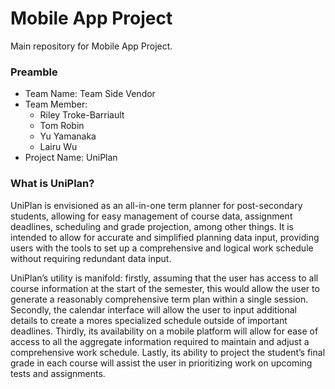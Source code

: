 # Mobile App Project
Main repository for Mobile App Project.    

### Preamble
- Team Name: Team Side Vendor
- Team Member:
	- Riley Troke-Barriault
	- Tom Robin
	- Yu Yamanaka
	- Lairu Wu
- Project Name: UniPlan

### What is UniPlan?
UniPlan is envisioned as an all-in-one term planner for post-secondary students, allowing for easy management of course data, assignment deadlines, scheduling and grade projection, among other things. It is intended to allow for accurate and simplified planning data input, providing users with the tools to set up a comprehensive and logical work schedule without requiring redundant data input.   

UniPlan’s utility is manifold: firstly, assuming that the user has access to all course information at the start of the semester, this would allow the user to generate a reasonably comprehensive term plan within a single session. Secondly, the calendar interface will allow the user to input additional details to create a mores specialized schedule outside of important deadlines. Thirdly, its availability on a mobile platform will allow for ease of access to all the aggregate information required to maintain and adjust a comprehensive work schedule. Lastly, its ability to project the student’s final grade in each course will assist the user in prioritizing work on upcoming tests and assignments.
